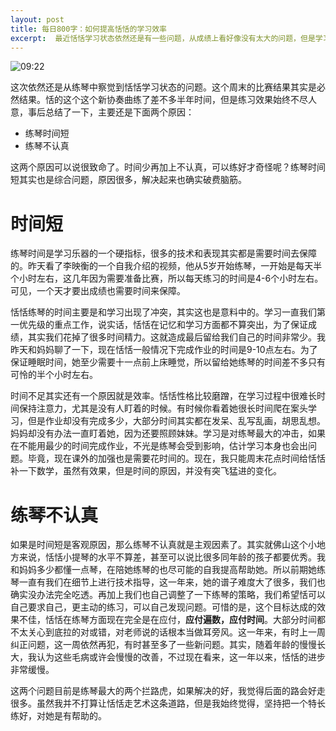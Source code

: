 ```yaml
---
layout: post
title: 每日800字：如何提高恬恬的学习效率
excerpt:  最近恬恬学习状态依然还是有一些问题，从成绩上看好像没有太大的问题，但是学习效率始终有些问题，所以我觉得还是需要总结和思考一下。
---
```


![09:22](https://i.loli.net/2019/11/26/Dp1iPw97NbA4se8.png)


这次依然还是从练琴中察觉到恬恬学习状态的问题。这个周末的比赛结果其实是必然结果。恬的这个这个新协奏曲练了差不多半年时间，但是练习效果始终不尽人意，事后总结了一下，主要还是下面两个原因：
- 练琴时间短
- 练琴不认真

这两个原因可以说很致命了。时间少再加上不认真，可以练好才奇怪呢？练琴时间短其实也是综合问题，原因很多，解决起来也确实破费脑筋。

# 时间短

练琴时间是学习乐器的一个硬指标，很多的技术和表现其实都是需要时间去保障的。昨天看了李映衡的一个自我介绍的视频，他从5岁开始练琴，一开始是每天半个小时左右，这几年因为需要准备比赛，所以每天练习的时间是4-6个小时左右。可见，一个天才要出成绩也需要时间来保障。

恬恬练琴的时间主要是和学习出现了冲突，其实这也是意料中的。学习一直我们第一优先级的重点工作，说实话，恬恬在记忆和学习方面都不算突出，为了保证成绩，其实我们花掉了很多时间精力。这就造成最后留给我们自己的时间非常少。我昨天和妈妈聊了一下，现在恬恬一般情况下完成作业的时间是9-10点左右。为了保证睡眠时间，她至少需要十一点前上床睡觉，所以留给她练琴的时间差不多只有可怜的半个小时左右。

时间不足其实还有一个原因就是效率。恬恬性格比较磨蹭，在学习过程中很难长时间保持注意力，尤其是没有人盯着的时候。有时候你看着她很长时间爬在案头学习，但是作业却没有完成多少，大部分时间其实都在发呆、乱写乱画，胡思乱想。妈妈却没有办法一直盯着她，因为还要照顾妹妹。学习是对练琴最大的冲击，如果在不能用最少的时间完成作业，不光是练琴会受到影响，估计学习本身也会出问题。毕竟，现在课外的加强也是需要花时间的。现在，我只能周末花点时间给恬恬补一下数学，虽然有效果，但是时间的原因，并没有突飞猛进的变化。

# 练琴不认真

如果是时间短是客观原因，那么练琴不认真就是主观因素了。其实就佛山这个小地方来说，恬恬小提琴的水平不算差，甚至可以说比很多同年龄的孩子都要优秀。我和妈妈多少都懂一点琴，在陪她练琴的也尽可能的自我提高帮助她。所以前期她练琴一直有我们在细节上进行技术指导，这一年来，她的谱子难度大了很多，我们也确实没办法完全吃透。再加上我们也自己调整了一下练琴的策略，我们希望恬可以自己要求自己，更主动的练习，可以自己发现问题。可惜的是，这个目标达成的效果不佳，恬恬在练琴方面现在完全是在应付，**应付遍数，应付时间**。大部分时间都不太关心到底拉的对或错，对老师说的话根本当做耳旁风。这一年来，有时上一周纠正问题，这一周依然再犯，有时甚至多了一些新问题。其实，随着年龄的慢慢长大，我认为这些毛病或许会慢慢的改善，不过现在看来，这一年以来，恬恬的进步非常缓慢。


这两个问题目前是练琴最大的两个拦路虎，如果解决的好，我觉得后面的路会好走很多。虽然我并不打算让恬恬走艺术这条道路，但是我始终觉得，坚持把一个特长练好，对她是有帮助的。


